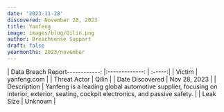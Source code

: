 ```yaml
---
date: '2023-11-28'
discovered: November 28, 2023
title: Yanfeng
image: images/blog/Qilin.png
author: Breachsense Support
draft: false
yearmonths: 2023/november
---
```


| Data Breach Report------------:     |:-------------:    | :-----:|
| Victim      | yanfeng.com      | 
| Threat Actor      | Qilin      | 
| Date Discovered      | Nov 28, 2023      | 
| Description      | Yanfeng is a leading global automotive supplier, focusing on interior, exterior, seating, cockpit electronics, and passive safety.      | 
| Leak Size      | Unknown      | 

